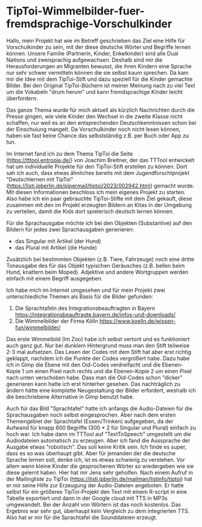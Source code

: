 # TipToi-Wimmelbilder-fuer-fremdsprachige-Vorschulkinder

Hallo,
mein Projekt hat wie im Betreff geschrieben das Ziel eine Hilfe für Vorschulkinder zu sein, mit der diese deutsche Wörter und Begriffe lernen können. Unsere Familie (Partnerin, Kinder, Enkelkinder) sind alle Dual Nations und zweisprachig aufgewachsen. Deshalb sind mir die Herausforderungen an Migranten bewusst, die ihren Kindern eine Sprache nur sehr schwer vermitteln können die sie selbst kaum sprechen.
Da kam mir die Idee mit dem TipToi-Stift und dazu speziell für die Kinder gemachte Bilder. Bei den Original TipToi-Büchern ist meiner Meinung nach zu viel Text um die Vokabeln "drum herum" und kann fremdsprachige Kinder leicht überfordern.

Das ganze Thema wurde für mich aktuell als kürzlich Nachrichten durch die Presse gingen, wie viele Kinder den Wechsel in die zweite Klasse nicht schaffen, nur weil es an den entsprechenden Deutschkenntnissen schon bei der Einschulung mangelt. Da Vorschulkinder noch nicht lesen können, haben sie fast keine Chance das selbstständig z.B. per Buch oder App zu tun.

Im Internet fand ich zu dem Thema TipToi die Seite (https://tttool.entropia.de/) von Joachim Breitner, der das TTTool entwickelt hat um individuelle Projekte für den TipToi-Stift erstellen zu können. Dort sah ich auch, dass etwas ähnliches bereits mit dem Jugendforschtprojekt "Deutschlernen mit TipToi" (https://listi.jpberlin.de/pipermail/tiptoi/2023/002942.html) gemacht wurde. Mit diesen Informationen beschloss ich mein eigenes Projekt zu starten.
Also habe ich ein paar gebrauchte TipToi-Stifte mit dem Ziel gekauft, diese zusammen mit den im Projekt erzeugten Bildern an Kitas in der Umgebung zu verteilen, damit die Kids dort spielerisch deutsch lernen können.

Für die Sprachausgabe möchte ich bei den Objekten (Substantive) auf den Bildern für jedes zwei Sprachausgaben generieren:
- das Singular mit Artikel    (der Hund)
- das Plural mit Artikel      (die Hunde)

Zusätzlich bei bestimmten Objekten (z.B. Tiere, Fahrzeuge) noch eine dritte Tonausgabe des für das Objekt typischen Geräusches (z.B. bellen beim Hund, knattern beim Moped).
Adjektive und andere Wortgruppen werden einfach mit einem Begriff ausgegeben.

Ich habe mich im Internet umgesehen und für mein Projekt zwei unterschiedliche Themen als Basis für die Bilder gefunden:
1. Die Sprachtafeln des Integrationsbeauftragten in Bayern
https://integrationsbeauftragte.bayern.de/infos-und-downloads/
2. Die Wimmelbilder der Firma Kölln
https://www.koelln.de/wissen-fun/wimmelbilder/

Das erste Wimmelbild (Im Zoo) habe ich selbst vertont und es funktioniert auch ganz gut. Nur bei dunklem Hintergrund muss man den Stift teilweise 2-3 mal aufsetzen. Das Lesen der Codes mit dem Stift hat aber erst richtig geklappt, nachdem ich die Punkte der Codes vergrößert habe. Dazu habe ich in Gimp die Ebene mit den Oid-Codes verdreifacht und die Ebenen-Kopie 1 um einen Pixel nach rechts und die Ebenen-Kopie 2 um einen Pixel nach unten verschoben habe. 
Dass man die Oid-Codes schon "dicker" generieren kann hatte ich erst hinterher gesehen. Das nachträglich zu ändern hätte eine komplette Neugestaltung der Bilder erfordert, weshalb ich die beschriebene Alternative in Gimp benutzt habe.

Auch für das Bild "Sprachtafel" hatte ich anfangs die Audio-Dateien für die Sprachausgaben noch selbst eingesprochen. Aber nach dem ersten Themengebiet der Sprachtafel (Essen/Trinken) aufgegeben, da der Aufwand für knapp 600 Begriffe (300 * 2  für Singular und Plural) einfach zu hoch war. Ich habe dann im TTTool auf "TextToSpeech" umgestellt um die Audiodateien automatisch zu erzeugen. Aber ich fand die Aussprache der Ausgabe etwas "robotisch". Das soll keine Kritik sein. Ich finde es super, dass es so was überhaupt gibt. Aber für jemanden der die deutsche Sprache lernen soll, denke ich, ist es etwas schwierig zu verstehen. Vor allem wenn kleine Kinder die gesprochenen Wörter so wiedergeben wie sie diese gelernt haben.
Hier hat mir Jens sehr geholfen. Nach einem Aufruf in der Mailingliste zu TipToi (https://listi.jpberlin.de/mailman/listinfo/tiptoi) hat er mir seine Hilfe zur Erzeugung der Audio-Dateien angeboten. Er hatte selbst für ein größeres TipToi-Projekt den Text mit einem R-script in eine Tabelle exportiert und dann in der Google cloud mit TTS 
in MP3s umgewandelt. Bei der Anzahl von Wörtern ist das noch kostenlos. Das Ergebnis war sehr gut, überhaupt kein Vergleich zu dem integrierten TTS. 
Also hat er mir für die Sprachtafel die Sounddateien erzeugt.


